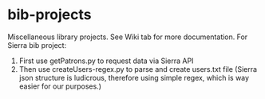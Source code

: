 # bib-projects
Miscellaneous library projects.
See Wiki tab for more documentation.
For Sierra bib project:
1. First use getPatrons.py to request data via Sierra API
2. Then use createUsers-regex.py to parse and create users.txt file (Sierra json structure is ludicrous, therefore using simple regex, which is way easier for our purposes.)
